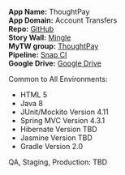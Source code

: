 **App Name:**	ThoughtPay  
**App Domain:**	Account Transfers  
**Repo:**           [GitHub](https://github.com/ThoughtPay/thoughtpay)  
**Story Wall:**	[Mingle](https://internal.mingle-staging.thoughtworks.com/projects/thoughtpay/overview)   
**MyTW group:**	[ThoughtPay](https://thoughtworks.jiveon.com/groups/thoughtpay/)  
**Pipeline:**	[Snap CI](https://app.snap-ci.com/ThoughtPay/thoughtpay/branch/master)  
**Google Drive:**	[Google Drive](https://drive.google.com/drive/folders/0BxGBBBITrCfjZnl1VloweEJmQ1k?usp=sharing)    



Common to All Environments:  
  * HTML 5
  * Java 8
  * JUnit/Mockito Version 4.11
  * Spring MVC Version 4.3.1
  * Hibernate Version TBD
  * Jasmine Version TBD
  * Gradle Version 2.0


QA, Staging, Production:  TBD
  
